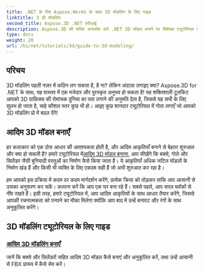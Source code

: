 ```yaml
---
title: .NET के लिए Aspose.Words के साथ 3D मॉडलिंग के लिए गाइड
linktitle: 3 डी मॉडलिंग
second_title: Aspose.3D .NET एपीआई
description: Aspose.3D की शक्ति अनलॉक करें .NET 3D मॉडल बनाने पर विशेषज्ञ ट्यूटोरियल के साथ। अपने 3D डिजाइन कौशल माहिर शुरू।
type: docs
weight: 20
url: /hi/net/tutorials/3d/guide-to-3d-modeling/
---
```

## परिचय

3D मॉडलिंग पहली नज़र में कठिन लग सकता है, है ना? लेकिन अंदाज़ा लगाइए क्या? Aspose.3D for .NET के साथ, यह वास्तव में एक मजेदार और पुरस्कृत अनुभव हो सकता है! यह शक्तिशाली टूलकिट आपको 3D ग्राफ़िक्स की रोमांचक दुनिया का पता लगाने की अनुमति देता है, जिससे यह सभी के लिए सुलभ हो जाता है, चाहे कौशल स्तर कुछ भी हो। आइए कुछ शानदार ट्यूटोरियल में गोता लगाएँ जो आपको 3D मॉडलिंग प्रो में बदल देंगे!

## आदिम 3D मॉडल बनाएँ

 हर कलाकार को एक ठोस आधार की आवश्यकता होती है, और आदिम आकृतियाँ बनाने से बेहतर शुरुआत और क्या हो सकती है? हमारे ट्यूटोरियल में[आदिम 3D मॉडल बनाना](./create-primitive-3d-modeling/), आप सीखेंगे कि बक्से, गोले और सिलेंडर जैसी बुनियादी वस्तुओं का निर्माण कैसे किया जाता है। ये आकृतियाँ अधिक जटिल मॉडलों के निर्माण खंड हैं और किसी भी व्यक्ति के लिए एकदम सही हैं जो अभी शुरुआत कर रहा है।

हम आपको इस प्रक्रिया में कदम दर कदम मार्गदर्शन करेंगे, प्रत्येक क्रिया को तोड़कर ताकि आप आसानी से उसका अनुसरण कर सकें। कल्पना करें कि आप एक घर बना रहे हैं। सबसे पहले, आप सरल ब्लॉकों से नींव रखते हैं। इसी तरह, हमारे ट्यूटोरियल में, आप आदिम आकृतियों के साथ आधार तैयार करेंगे, जिससे आपकी रचनात्मकता को पनपने का मौका मिलेगा क्योंकि आप बाद में उन्हें बनावट और रंगों के साथ अनुकूलित करेंगे। 

## 3D मॉडलिंग ट्यूटोरियल के लिए गाइड
### [आदिम 3D मॉडलिंग बनाएँ](./create-primitive-3d-modeling/)
जानें कि बक्से और सिलेंडरों सहित आदिम 3D मॉडल कैसे बनाएं और अनुकूलित करें, तथा उन्हें आसानी से FBX प्रारूप में कैसे सेव करें।
